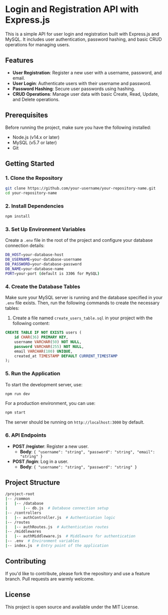 
# Login and Registration API with Express.js

This is a simple API for user login and registration built with Express.js and MySQL. It includes user authentication, password hashing, and basic CRUD operations for managing users.

## Features

- **User Registration**: Register a new user with a username, password, and email.
- **User Login**: Authenticate users with their username and password.
- **Password Hashing**: Secure user passwords using hashing.
- **CRUD Operations**: Manage user data with basic Create, Read, Update, and Delete operations.

## Prerequisites

Before running the project, make sure you have the following installed:

- Node.js (v14.x or later)
- MySQL (v5.7 or later)
- Git

## Getting Started

### 1. Clone the Repository

```bash
git clone https://github.com/your-username/your-repository-name.git
cd your-repository-name
```

### 2. Install Dependencies

```bash
npm install
```

### 3. Set Up Environment Variables

Create a `.env` file in the root of the project and configure your database connection details:

```bash
DB_HOST=your-database-host
DB_USERNAME=your-database-username
DB_PASSWORD=your-database-password
DB_NAME=your-database-name
PORT=your-port (default is 3306 for MySQL)
```

### 4. Create the Database Tables

Make sure your MySQL server is running and the database specified in your `.env` file exists. Then, run the following commands to create the necessary tables:

1. Create a file named `create_users_table.sql` in your project with the following content:

```sql
CREATE TABLE IF NOT EXISTS users (
    id CHAR(36) PRIMARY KEY,
    username VARCHAR(50) NOT NULL,
    password VARCHAR(255) NOT NULL,
    email VARCHAR(100) UNIQUE,
    created_at TIMESTAMP DEFAULT CURRENT_TIMESTAMP
);
```

### 5. Run the Application

To start the development server, use:

```bash
npm run dev
```

For a production environment, you can use:

```bash
npm start
```

The server should be running on `http://localhost:3000` by default.

### 6. API Endpoints

- **POST /register**: Register a new user.
  - **Body**: `{ "username": "string", "password": "string", "email": "string" }`
- **POST /login**: Log in a user.
  - **Body**: `{ "username": "string", "password": "string" }`

## Project Structure

```bash
/project-root
|-- /common
|   |-- /database
|       |-- db.js  # Database connection setup
|-- /controllers
|   |-- authController.js  # Authentication logic
|-- /routes
|   |-- authRoutes.js  # Authentication routes
|-- /middlewares
|   |-- authMiddleware.js  # Middleware for authentication
|-- .env  # Environment variables
|-- index.js  # Entry point of the application
```

## Contributing

If you'd like to contribute, please fork the repository and use a feature branch. Pull requests are warmly welcome.

## License

This project is open source and available under the MIT License.
